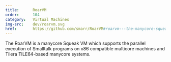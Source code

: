 ```yaml
---
title:      RoarVM
order:      104
category:   Virtual Machines
img-src:    dev/roarvm.svg
href:       https://github.com/smarr/RoarVM#roarvm---the-manycore-squeakvm
---
```

The RoarVM is a manycore Squeak VM which supports the parallel
execution of Smalltalk programs on x86 compatible multicore machines and Tilera
TILE64-based manycore systems.
